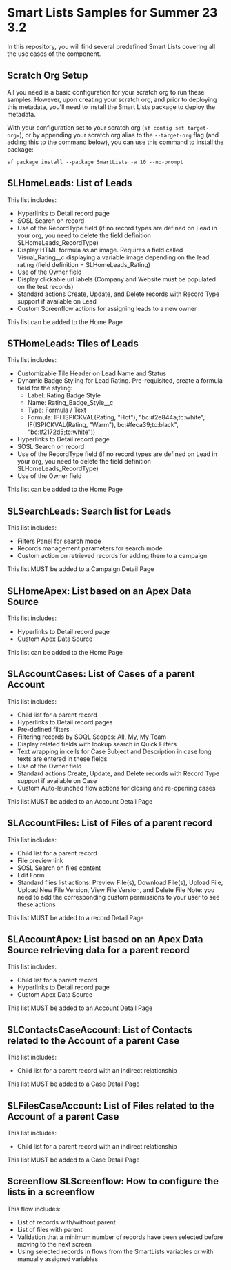 # Smart Lists Samples for Summer 23 3.2

In this repository, you will find several predefined Smart Lists covering all the use cases of the component.

## Scratch Org Setup
All you need is a basic configuration for your scratch org to run these samples. However, upon creating your scratch org, and prior to deploying this metadata, you'll need to install the Smart Lists package to deploy the metadata. 

With your configuration set to your scratch org (`sf config set target-org=`), or by appending your scratch org alias to the `--target-org` flag (and adding this to the command below), you can use this command to install the package:

`sf package install --package SmartLists -w 10 --no-prompt`

## SLHomeLeads: List of Leads

This list includes:
- Hyperlinks to Detail record page
- SOSL Search on record
- Use of the RecordType field (if no record types are defined on Lead in your org, you need to delete the field definition SLHomeLeads_RecordType)
- Display HTML formula as an image. Requires a field called Visual_Rating__c displaying a variable image depending on the lead rating (field definition = SLHomeLeads_Rating)
- Use of the Owner field
- Display clickable url labels (Company and Website must be populated on the test records)
- Standard actions Create, Update, and Delete records with Record Type support if available on Lead
- Custom Screenflow actions for assigning leads to a new owner

This list can be added to the Home Page

## STHomeLeads: Tiles of Leads

This list includes:
- Customizable Tile Header on Lead Name and Status
- Dynamic Badge Styling for Lead Rating. Pre-requisited, create a formula field for the styling:
    - Label: Rating Badge Style
    - Name: Rating_Badge_Style__c
    - Type: Formula / Text
    - Formula:  IF( ISPICKVAL(Rating, "Hot"), "bc:#2e844a;tc:white", 
                IF(ISPICKVAL(Rating, "Warm"), bc:#feca39;tc:black",
                "bc:#2172d5;tc:white"))
- Hyperlinks to Detail record page
- SOSL Search on record
- Use of the RecordType field (if no record types are defined on Lead in your org, you need to delete the field definition SLHomeLeads_RecordType)
- Use of the Owner field

This list can be added to the Home Page

## SLSearchLeads: Search list for Leads

This list includes:
- Filters Panel for search mode
- Records management parameters for search mode
- Custom action on retrieved records for adding them to a campaign

This list MUST be added to a Campaign Detail Page

## SLHomeApex: List based on an Apex Data Source

This list includes:
- Hyperlinks to Detail record page
- Custom Apex Data Source

This list can be added to the Home Page

## SLAccountCases: List of Cases of a parent Account

This list includes:
- Child list for a parent record
- Hyperlinks to Detail record pages
- Pre-defined filters
- Filtering records by SOQL Scopes: All, My, My Team
- Display related fields with lookup search in Quick Filters
- Text wrapping in cells for Case Subject and Description in case long texts are entered in these fields
- Use of the Owner field
- Standard actions Create, Update, and Delete records with Record Type support if available on Case
- Custom Auto-launched flow actions for closing and re-opening cases

This list MUST be added to an Account Detail Page

## SLAccountFiles: List of Files of a parent record

This list includes:
- Child list for a parent record
- File preview link
- SOSL Search on files content
- Edit Form
- Standard flies list actions: Preview File(s), Download File(s), Upload File, Upload New File Version, 
    View File Version, and Delete File
    Note: you need to add the corresponding custom permissions to your user to see these actions

This list MUST be added to a record Detail Page

## 	SLAccountApex: List based on an Apex Data Source retrieving data for a parent record

This list includes:
- Child list for a parent record
- Hyperlinks to Detail record page
- Custom Apex Data Source

This list MUST be added to an Account Detail Page

## SLContactsCaseAccount: List of Contacts related to the Account of a parent Case

This list includes:
- Child list for a parent record with an indirect relationship

This list MUST be added to a Case Detail Page

## SLFilesCaseAccount: List of Files related to the Account of a parent Case

This list includes:
- Child list for a parent record with an indirect relationship

This list MUST be added to a Case Detail Page

## Screenflow SLScreenflow: How to configure the lists in a screenflow

This flow includes:
- List of records with/without parent
- List of files with parent
- Validation that a minimum number of records have been selected before moving to the next screen
- Using selected records in flows from the SmartLists variables or with manually assigned variables